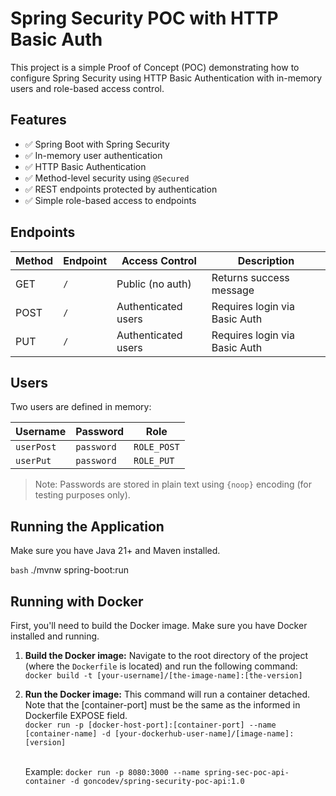 # Spring Security POC with HTTP Basic Auth

This project is a simple Proof of Concept (POC) demonstrating how to configure Spring Security using HTTP Basic Authentication with in-memory users and role-based access control.

## Features

- ✅ Spring Boot with Spring Security
- ✅ In-memory user authentication
- ✅ HTTP Basic Authentication
- ✅ Method-level security using `@Secured`
- ✅ REST endpoints protected by authentication
- ✅ Simple role-based access to endpoints

## Endpoints

| Method | Endpoint | Access Control       | Description                    |
|--------|----------|----------------------|--------------------------------|
| GET    | `/`      | Public (no auth)     | Returns success message        |
| POST   | `/`      | Authenticated users  | Requires login via Basic Auth |
| PUT    | `/`      | Authenticated users  | Requires login via Basic Auth |

## Users

Two users are defined in memory:

| Username   | Password | Role       |
|------------|----------|------------|
| `userPost` | `password` | `ROLE_POST` |
| `userPut`  | `password` | `ROLE_PUT`  |

> Note: Passwords are stored in plain text using `{noop}` encoding (for testing purposes only).

## Running the Application

Make sure you have Java 21+ and Maven installed.

`bash`
./mvnw spring-boot:run

## Running with Docker

First, you'll need to build the Docker image. Make sure you have Docker installed and running.

1.  **Build the Docker image:**
    Navigate to the root directory of the project (where the `Dockerfile` is located) and run the following command:  
    `docker build -t [your-username]/[the-image-name]:[the-version]`
2.  **Run the Docker image:**
    This command will run a container detached.  
    Note that the [container-port] must be the same as the informed in Dockerfile EXPOSE field.  
    `docker run -p [docker-host-port]:[container-port] --name [container-name] -d [your-dockerhub-user-name]/[image-name]:[version]`  

    <br>Example: `docker run -p 8080:3000 --name spring-sec-poc-api-container -d goncodev/spring-security-poc-api:1.0`

    